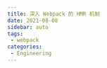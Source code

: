 ```yaml
---
title: 深入 Webpack 的 HMR 机制
date: 2021-08-08
sidebar: auto
tags: 
 - webpack
categories:
 - Engineering
---
```






